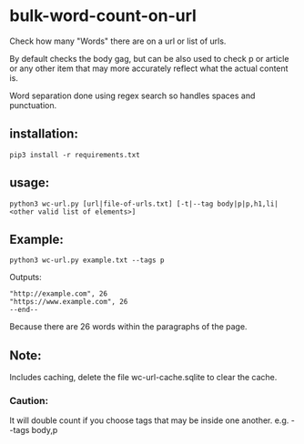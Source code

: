 # bulk-word-count-on-url

Check how many "Words" there are on a url or list of urls.

By default checks the body gag, but can be also used to check p or article or any other item that may more accurately reflect what the actual content is.

Word separation done using regex search so handles spaces and punctuation.

## installation:

```
pip3 install -r requirements.txt
```

## usage:

```
python3 wc-url.py [url|file-of-urls.txt] [-t|--tag body|p|p,h1,li|<other valid list of elements>]
```

## Example:

```
python3 wc-url.py example.txt --tags p 
```

Outputs:

```
"http://example.com", 26
"https://www.example.com", 26
--end--
```

Because there are 26 words within the paragraphs of the page.


## Note:

Includes caching, delete the file wc-url-cache.sqlite to clear the cache.

### Caution:

It will double count if you choose tags that may be inside one another. e.g. --tags body,p

